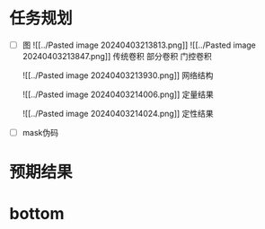 # 任务规划
- [ ] 图
      ![[../Pasted image 20240403213813.png]]
	![[../Pasted image 20240403213847.png]]
	  传统卷积  部分卷积  门控卷积

	![[../Pasted image 20240403213930.png]]
	  网络结构
	
	![[../Pasted image 20240403214006.png]]
	定量结果

	![[../Pasted image 20240403214024.png]]
	定性结果
- [ ] mask伪码



  
  
  
  
  
  

# 预期结果

  
  
  
  
  
  
  
  
  
  
  
  
  
  
  
  
  
  

# bottom